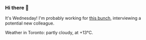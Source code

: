 ### Hi there :wave:

It's Wednesday! I'm probably working for [this bunch](https://github.com/kohofinancial), interviewing a potential new colleague.

Weather in Toronto: partly cloudy, at +13°C.
